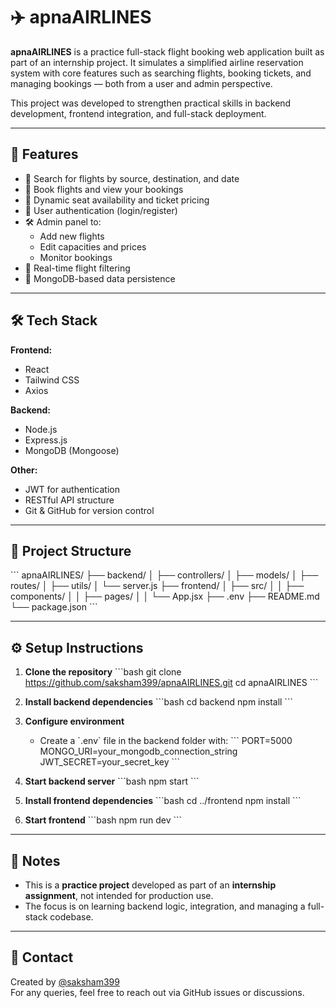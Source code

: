 # ✈️ apnaAIRLINES

**apnaAIRLINES** is a practice full-stack flight booking web application built as part of an internship project. It simulates a simplified airline reservation system with core features such as searching flights, booking tickets, and managing bookings — both from a user and admin perspective.

This project was developed to strengthen practical skills in backend development, frontend integration, and full-stack deployment.

---

## 🚀 Features

- 🔎 Search for flights by source, destination, and date
- 🧾 Book flights and view your bookings
- 🎫 Dynamic seat availability and ticket pricing
- 🔐 User authentication (login/register)
- 🛠 Admin panel to:
  - Add new flights
  - Edit capacities and prices
  - Monitor bookings
- 📅 Real-time flight filtering
- 📂 MongoDB-based data persistence

---

## 🛠️ Tech Stack

**Frontend:**
- React
- Tailwind CSS
- Axios

**Backend:**
- Node.js
- Express.js
- MongoDB (Mongoose)

**Other:**
- JWT for authentication
- RESTful API structure
- Git & GitHub for version control

---

## 📁 Project Structure

\`\`\`
apnaAIRLINES/
├── backend/
│   ├── controllers/
│   ├── models/
│   ├── routes/
│   ├── utils/
│   └── server.js
├── frontend/
│   ├── src/
│   │   ├── components/
│   │   ├── pages/
│   │   └── App.jsx
├── .env
├── README.md
└── package.json
\`\`\`

---

## ⚙️ Setup Instructions

1. **Clone the repository**
   \`\`\`bash
   git clone https://github.com/saksham399/apnaAIRLINES.git
   cd apnaAIRLINES
   \`\`\`

2. **Install backend dependencies**
   \`\`\`bash
   cd backend
   npm install
   \`\`\`

3. **Configure environment**
   - Create a \`.env\` file in the backend folder with:
     \`\`\`
     PORT=5000
     MONGO_URI=your_mongodb_connection_string
     JWT_SECRET=your_secret_key
     \`\`\`

4. **Start backend server**
   \`\`\`bash
   npm start
   \`\`\`

5. **Install frontend dependencies**
   \`\`\`bash
   cd ../frontend
   npm install
   \`\`\`

6. **Start frontend**
   \`\`\`bash
   npm run dev
   \`\`\`

---

## 📌 Notes

- This is a **practice project** developed as part of an **internship assignment**, not intended for production use.
- The focus is on learning backend logic, integration, and managing a full-stack codebase.

---

## 📧 Contact

Created by [@saksham399](https://github.com/saksham399)  
For any queries, feel free to reach out via GitHub issues or discussions.

